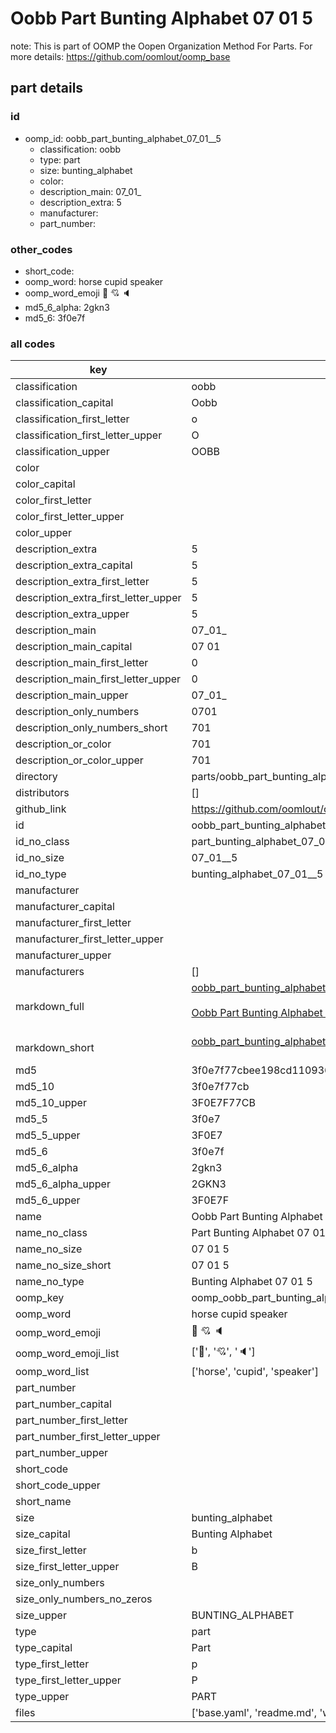 # Oobb Part Bunting Alphabet 07 01  5  

note: This is part of OOMP the Oopen Organization Method For Parts. For more details: https://github.com/oomlout/oomp_base

##  part details





### id
* oomp_id: oobb_part_bunting_alphabet_07_01__5
  * classification: oobb
  * type: part
  * size: bunting_alphabet
  * color: 
  * description_main: 07_01_
  * description_extra: 5
  * manufacturer: 
  * part_number: 

### other_codes
* short_code: 
* oomp_word: horse cupid speaker
* oomp_word_emoji :horse: :cupid: :speaker:
* md5_6_alpha: 2gkn3
* md5_6: 3f0e7f

### all codes 
| key | value |  
| --- | --- |  
| classification | oobb |  
| classification_capital | Oobb |  
| classification_first_letter | o |  
| classification_first_letter_upper | O |  
| classification_upper | OOBB |  
| color |  |  
| color_capital |  |  
| color_first_letter |  |  
| color_first_letter_upper |  |  
| color_upper |  |  
| description_extra | 5 |  
| description_extra_capital | 5 |  
| description_extra_first_letter | 5 |  
| description_extra_first_letter_upper | 5 |  
| description_extra_upper | 5 |  
| description_main | 07_01_ |  
| description_main_capital | 07 01  |  
| description_main_first_letter | 0 |  
| description_main_first_letter_upper | 0 |  
| description_main_upper | 07_01_ |  
| description_only_numbers | 0701 |  
| description_only_numbers_short | 701 |  
| description_or_color | 701 |  
| description_or_color_upper | 701 |  
| directory | parts/oobb_part_bunting_alphabet_07_01__5 |  
| distributors | [] |  
| github_link | https://github.com/oomlout/oomlout_oomp_part_src/tree/main/parts/oobb_part_bunting_alphabet_07_01__5/working |  
| id | oobb_part_bunting_alphabet_07_01__5 |  
| id_no_class | part_bunting_alphabet_07_01__5 |  
| id_no_size | 07_01__5 |  
| id_no_type | bunting_alphabet_07_01__5 |  
| manufacturer |  |  
| manufacturer_capital |  |  
| manufacturer_first_letter |  |  
| manufacturer_first_letter_upper |  |  
| manufacturer_upper |  |  
| manufacturers | [] |  
| markdown_full | [oobb_part_bunting_alphabet_07_01__5](https://github.com/oomlout/oomlout_oomp_part_src/tree/main/parts/oobb_part_bunting_alphabet_07_01__5/working)<br>[](https://github.com/oomlout/oomlout_oomp_part_src/tree/main/parts/oobb_part_bunting_alphabet_07_01__5/working)<br>[Oobb Part Bunting Alphabet 07 01  5](https://github.com/oomlout/oomlout_oomp_part_src/tree/main/parts/oobb_part_bunting_alphabet_07_01__5/working)<br><br> |  
| markdown_short | [oobb_part_bunting_alphabet_07_01__5](https://github.com/oomlout/oomlout_oomp_part_src/tree/main/parts/oobb_part_bunting_alphabet_07_01__5/working)<br><br> |  
| md5 | 3f0e7f77cbee198cd110936182abb132 |  
| md5_10 | 3f0e7f77cb |  
| md5_10_upper | 3F0E7F77CB |  
| md5_5 | 3f0e7 |  
| md5_5_upper | 3F0E7 |  
| md5_6 | 3f0e7f |  
| md5_6_alpha | 2gkn3 |  
| md5_6_alpha_upper | 2GKN3 |  
| md5_6_upper | 3F0E7F |  
| name | Oobb Part Bunting Alphabet 07 01  5 |  
| name_no_class | Part Bunting Alphabet 07 01  5 |  
| name_no_size | 07 01  5 |  
| name_no_size_short | 07 01  5 |  
| name_no_type | Bunting Alphabet 07 01  5 |  
| oomp_key | oomp_oobb_part_bunting_alphabet_07_01__5 |  
| oomp_word | horse cupid speaker |  
| oomp_word_emoji | :horse: :cupid: :speaker: |  
| oomp_word_emoji_list | [':horse:', ':cupid:', ':speaker:'] |  
| oomp_word_list | ['horse', 'cupid', 'speaker'] |  
| part_number |  |  
| part_number_capital |  |  
| part_number_first_letter |  |  
| part_number_first_letter_upper |  |  
| part_number_upper |  |  
| short_code |  |  
| short_code_upper |  |  
| short_name |  |  
| size | bunting_alphabet |  
| size_capital | Bunting Alphabet |  
| size_first_letter | b |  
| size_first_letter_upper | B |  
| size_only_numbers |  |  
| size_only_numbers_no_zeros |  |  
| size_upper | BUNTING_ALPHABET |  
| type | part |  
| type_capital | Part |  
| type_first_letter | p |  
| type_first_letter_upper | P |  
| type_upper | PART |  
| files | ['base.yaml', 'readme.md', 'working.json', 'working.yaml'] |  
